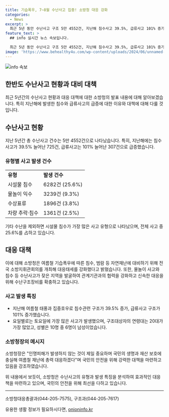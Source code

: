 ```yaml
---
title: 기습폭우, 7~8월 수난사고 집중! 소방청 대응 강화
categories:
  - News
excerpt: >
  최근 5년 동안 수난사고 구조 5만 4552건, 지난해 침수사고 39.5%, 급류사고 101% 증가. 소방청, 여름철 기습폭우 대비 전국 소방지휘관회의 강화. 장마 시작 이후 긴급대응태세 점검, 협력체계 강화. 연령대 20대가 가장 많으며, 허석곤 소방청장은 생명과 재산 보호에 총력 대응 당부.
feature_text: >
  ## info 실시간 뉴스 속보입니다.

  최근 5년 동안 수난사고 구조 5만 4552건, 지난해 침수사고 39.5%, 급류사고 101% 증가. 소방청, 여름철 기습폭우 대비 전국 소방지휘관회의 강화. 장마 시작 이후 긴급대응태세 점검, 협력체계 강화. 연령대 20대가 가장 많으며, 허석곤 소방청장은 생명과 재산 보호에 총력 대응 당부.
image: 'https://www.behealthy4u.com/wp-content/uploads/2024/06/unnamed-file.png'
---
```


<p><img src="https://www.behealthy4u.com/wp-content/uploads/2024/06/unnamed-file.png" alt="info 속보" /></p>

<h2>한반도 수난사고 현황과 대비 대책</h2>

<p data-ke-size="size16">최근 5년간의 수난사고 현황과 대응 대책에 대한 소방청의 발표 내용에 대해 알아보겠습니다. 특히 지난해에 발생한 침수와 급류사고의 급증에 대한 이유와 대책에 대해 다룰 것입니다.</p>

<h2>수난사고 현황</h2>

<p data-ke-size="size16">지난 5년간 총 수난사고 건수는 5만 4552건으로 나타났습니다. 특히, 지난해에는 침수사고가 39.5% 늘어난 725건, 급류사고는 101% 늘어난 307건으로 급증했습니다.</p>

<h3><b>유형별 사고 발생 건수</b></h3>

<table>
  <tr>
    <td><b>유형</b></td>
    <td><b>발생 건수</b></td>
  </tr>
  <tr>
    <td>시설물 침수</td>
    <td>6282건 (25.6%)</td>
  </tr>
  <tr>
    <td>물놀이 익수</td>
    <td>3239건 (9.3%)</td>
  </tr>
  <tr>
    <td>수상표류</td>
    <td>1896건 (3.8%)</td>
  </tr>
  <tr>
    <td>차량 추락·침수</td>
    <td>1361건 (2.5%)</td>
  </tr>
</table>

<p data-ke-size="size16">기타 수난을 제외하면 시설물 침수가 가장 많은 사고 유형으로 나타났으며, 전체 사고 중 25.6%를 占하고 있습니다. </p>

<h2>대응 대책</h2>

<p data-ke-size="size16">이에 대해 소방청은 여름철 기습폭우에 따른 침수, 범람 등 자연재난에 대비하기 위해 전국 소방지휘관회의를 개최해 대응태세를 강화했다고 밝혔습니다. 또한, 물놀이 사고와 침수 등 수난사고가 잦은 지역을 발굴하여 관계기관과의 협력을 강화하고 신속한 대응을 위해 수난구조장비를 확충하고 있습니다.</p>

<h3><b>사고 발생 특징</b></h3>

<ul>
  <li>지난해 여름철 태풍과 집중호우로 침수관련 구조가 39.5% 증가, 급류사고 구조가 101% 증가했습니다.</li>
  <li>요일별로는 토요일에 가장 많은 사고가 발생했으며, 구조대상자의 연령대는 20대가 가장 많았고, 성별은 10명 중 6명이 남성이었습니다.</li>
</ul>

<h3><b>소방청장의 메시지</b></h3>

<p data-ke-size="size16">소방청장은 "인명피해가 발생하지 않는 것이 제일 중요하며 국민의 생명과 재산 보호에 충실해 여름철 재난에 총력 대응하겠다"며 국민의 안전을 위해 강력한 대책을 마련하고 있음을 강조하였습니다.</p>

<p data-ke-size="size16">위 내용에서 보듯이, 소방청은 수난사고의 유형과 발생 특징을 분석하여 효과적인 대응책을 마련하고 있으며, 국민의 안전을 위해 최선을 다하고 있습니다.</p>

<hr>

<p data-ke-size="size16">소방청대응총괄과(044-205-7575), 구조과(044-205-7617)</p>
유용한 생활 정보가 필요하시다면, <a href="https://onioninfo.kr" rel="dofollow">onioninfo.kr</a>


